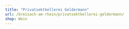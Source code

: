 ```yaml
---
title: "Privatsektkellerei Geldermann"
url: /breisach-am-rhein/privatsektkellerei-geldermann/
shop: Wein
---
```

